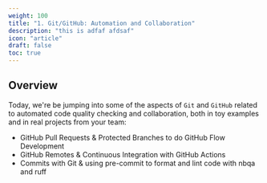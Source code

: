 ```yaml
---
weight: 100
title: "1. Git/GitHub: Automation and Collaboration"
description: "this is adfaf afdsaf"
icon: "article"
draft: false
toc: true
---
```


## Overview

Today, we're be jumping into some of the aspects of `Git` and `GitHub` related to automated code quality checking and collaboration, both in toy examples and in real projects from your team:

  - GitHub Pull Requests & Protected Branches to do GitHub Flow Development
  - GitHub Remotes & Continuous Integration with GitHub Actions
  - Commits with Git & using pre-commit to format and lint code with  nbqa and ruff
